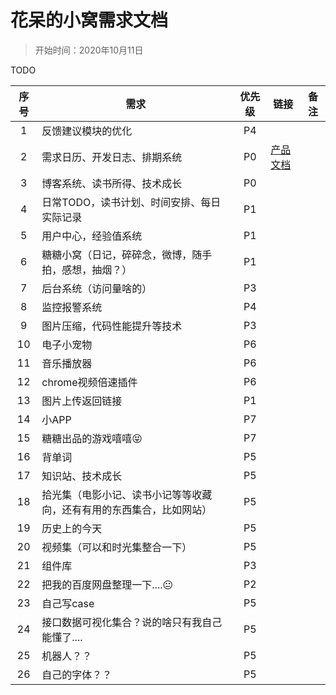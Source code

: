 # 花呆的小窝需求文档
> 开始时间：2020年10月11日  

TODO

|序号|需求|优先级|链接|备注|
|:--:|--|:--:|--|--|
|1|反馈建议模块的优化|P4||
|2|需求日历、开发日志、排期系统|P0|[产品文档](./02-小破站开发系统产品文档.md)|
|3|博客系统、读书所得、技术成长|P0||
|4|日常TODO，读书计划、时间安排、每日实际记录|P1||
|5|用户中心，经验值系统|P1||
|6|糖糖小窝（日记，碎碎念，微博，随手拍，感想，抽烟？）|P1||
|7|后台系统（访问量啥的）|P3||
|8|监控报警系统|P4||
|9|图片压缩，代码性能提升等技术|P3||
|10|电子小宠物|P6||
|11|音乐播放器|P6||
|12|chrome视频倍速插件|P6||
|13|图片上传返回链接|P1||
|14|小APP|P7||
|15|糖糖出品的游戏嘻嘻😝|P7||
|16|背单词|P5||
|17|知识站、技术成长|P5||
|18|拾光集（电影小记、读书小记等等收藏向，还有有用的东西集合，比如网站）|P5||
|19|历史上的今天|P5||
|20|视频集（可以和时光集整合一下）|P5||
|21|组件库|P3||
|22|把我的百度网盘整理一下....😐|P2||
|23|自己写case|P5||
|24|接口数据可视化集合？说的啥只有我自己能懂了....|P5||
|25|机器人？？|P5||
|26|自己的字体？？|P5||
